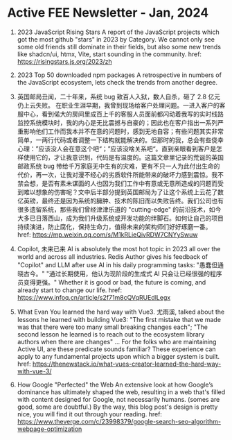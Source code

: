 # Active FEE Newsletter - Jan, 2024

1. 2023 JavaScript Rising Stars
    A report of the JavaScript projects which got the most github "stars" in 2023 by Category. We cannot only see some old friends still dominate in their fields, but also some new trends like shadcn/ui, htmx, Vite, start sounding in the community.
    href: https://risingstars.js.org/2023/zh

1. 2023 Top 50 downloaded npm packages
    A retrospective in numbers of the JavaScript ecosystem, lets check the trends from another degree.

1. 英国邮局丑闻，二十年来，系统 bug 致百人入狱，数人自杀，砸了 2.8 亿元仍上云失败。
    在职业生涯早期，我曾到现场给客户处理问题。一进入客户的客服中心，看到偌大的房间里成百上千的客服人员面前都闪动着我写的实时线路监控系统模块时，我的内心是无比震撼与自豪的；因此也在客户指出一系列严重影响他们工作而我本并不在意的问题时，感到无地自容；有些问题其实非常简单，一两行代码或者调整一下结构就能解决的。但那时的我，总会有些侥幸心理：”应该没人会在意这个吧“；”应该没啥关系吧“。直到亲眼看到客户是怎样使用它的，才让我意识到，代码是有温度的。这篇文章里记录的荒诞的英国邮政系统 bug 带给千万家庭无中生有的灾难，更有不只一人为此付出生命的代价，再一次，让我对漫不经心的劣质软件所能带来的破坏力感到震惊。我不禁会想，是否有素未谋面的人也因为我们工作中有意或无意所造成的问题而受到难以想象的伤害呢？文中后半部分提到英国邮局为了让这个系统上云花了数亿英镑，最终还是因为系统的臃肿、技术的陈旧而以失败告终。我们公司也有很多遗留系统，那些我们曾经津津乐道的 "cutting-edge" 的前沿技术，如今大多已日落西山，成为我们升级系统或开发功能的绊脚石。如何让自己的项目持续演进，防止腐化，保持生命力，值得未来的架构师们好好琢磨一番。
    href: https://mp.weixin.qq.com/s/M1kRLieQivRDW7CNYySwuw

1. Copilot, 未来已来
    AI is absolutely the most hot topic in 2023 all over the world and across all industries. Redis Author gives his feedback of "Copilot" and LLM after use AI in his daily programming tasks:
    "愚蠢但通晓古今。"
    "通过长期使用，他认为现阶段的生成式 AI 只会让已经很强的程序员变得更强。"
    Whether it is good or bad, the future is coming, and already start to change our life.
    href: https://www.infoq.cn/article/s2f71m8cQVqRUEdlLegx

1. What Evan You learned the hard way with Vue3.
    尤雨溪, talked about the lessons he learned with building Vue3:
    "The first mistake that we made was that there were too many small breaking changes each";
    "The second lesson he learned is to reach out to the ecosystem library authors when there are changes"
    ...
    For the folks who are maintaining Active UI, are these predicate sounds familiar? These experience can apply to any fundamental projects upon which a bigger system is built.
    href: https://thenewstack.io/what-vues-creator-learned-the-hard-way-with-vue-3/

1. How Google "Perfected" the Web
    An extensive look at how Google’s dominance has ultimately shaped the web, resulting in a web that's filled with content designed for Google, not necessarily humans. (somes are good, some are doubtful.)
    By the way, this blog post's design is pretty nice, you will find it out through your reading.
    href: https://www.theverge.com/c/23998379/google-search-seo-algorithm-webpage-optimization
